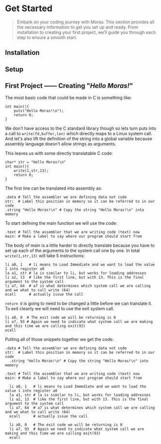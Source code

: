 # Get Started

> Embark on your coding journey with Moras. This section provides all the necessary information to get you set up and 
> ready. From installation to creating your first project, we’ll guide you through each step to ensure a smooth start.

## Installation


## Setup


## First Project —— Creating "*Hello Moras!*"

The most basic code that could be made in C is something like:

```
int main(){
    puts("Hello Moras!\n");
    return 0;
}
```
We don't have access to the C standard library though so lets turn puts into a call to `write(fd,buffer,len)` which 
directly maps to a Linux system call. And let's also lift the definition of the string into a global variable because 
assembly language doesn't allow strings as arguments.

This leaves us with some directly translatable C code:

```
char* str = "Hello Moras!\n"
int main(){
    write(1,str,13);
    return 0;
}
```

The first line can be translated into assembly as:
```
.data # Tell the assembler we are defining data not code
str:  # Label this position in memory so it can be referred to in our code 
.string "Hello Moras!\n" # Copy the string "Hello Moras!\n" into memory 
```

To start defining the main function we will use the code:

```
.text # Tell the assembler that we are writing code (text) now 
main: # Make a label to say where our program should start from
```

The body of main is a little harder to directly translate because you have to set up each of the arguments to the system
call one by one. In total `write(1,str,13)` will take 5 instructions:

```
li a0, 1   # li means to Load Immediate and we want to load the value 1 into register a0
la a1, str # la is similar to li, but works for loading addresses
li a2, 13  # like the first line, but with 13. This is the final argument to the system call
li a7, 64  # a7 is what determines which system call we are calling and we what to call write (64)
ecall      # actually issue the call
```

`return 0` is going to need to be changed a little before we can translate it. To exit cleanly we will need to use the 
exit system call.

```
li a0, 0  # The exit code we will be returning is 0
li a7, 93 # Again we need to indicate what system call we are making and this time we are calling exit(93)
ecall 
```

Putting all of those snippets together we get the code:

```
.data # Tell the assembler we are defining data not code
str:  # Label this position in memory so it can be referred to in our code 
  .string "Hello Moras!\n" # Copy the string "Hello Moras!\n" into memory 

.text # Tell the assembler that we are writing code (text) now 
main: # Make a label to say where our program should start from

  li a0, 1   # li means to Load Immediate and we want to load the value 1 into register a0
  la a1, str # la is similar to li, but works for loading addresses
  li a2, 13  # like the first line, but with 13. This is the final argument to the system call
  li a7, 64  # a7 is what determines which system call we are calling and we what to call write (64)
  ecall      # actually issue the call

  li a0, 0   # The exit code we will be returning is 0
  li a7, 93  # Again we need to indicate what system call we are making and this time we are calling exit(93)
  ecall 
```